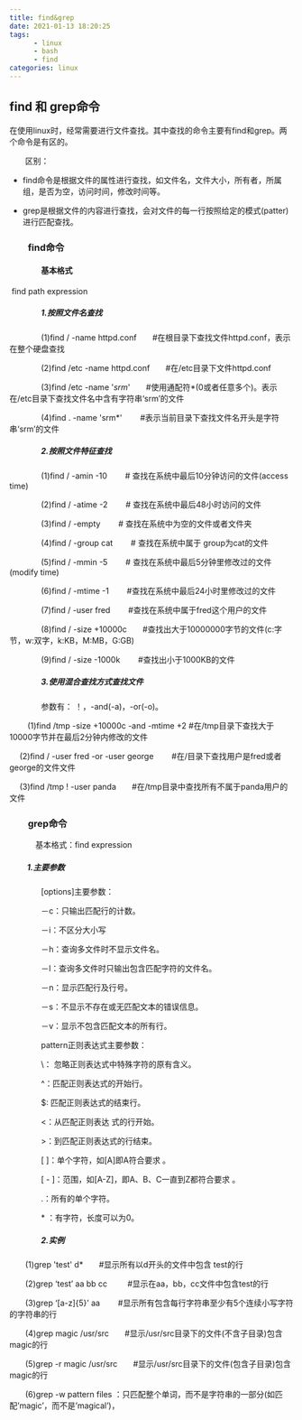 ```yaml
---
title: find&grep
date: 2021-01-13 18:20:25
tags:
      - linux
      - bash
      - find
categories: linux
---
```


## find 和 grep命令

在使用linux时，经常需要进行文件查找。其中查找的命令主要有find和grep。两个命令是有区的。

　　区别：

- find命令是根据文件的属性进行查找，如文件名，文件大小，所有者，所属组，是否为空，访问时间，修改时间等。 

- grep是根据文件的内容进行查找，会对文件的每一行按照给定的模式(patter)进行匹配查找。

### 　　find命令

#### 　　　　基本格式

​					   find  path expression

##### 　　　　1.按照文件名查找



　　　　(1)find / -name httpd.conf　　#在根目录下查找文件httpd.conf，表示在整个硬盘查找

　　　　(2)find /etc -name httpd.conf　　#在/etc目录下文件httpd.conf

　　　　(3)find /etc -name '*srm*'　　#使用通配符*(0或者任意多个)。表示在/etc目录下查找文件名中含有字符串‘srm’的文件

　　　　(4)find . -name 'srm*' 　　#表示当前目录下查找文件名开头是字符串‘srm’的文件

##### 　　　　2.按照文件特征查找 　　　　



　　　　(1)find / -amin -10 　　# 查找在系统中最后10分钟访问的文件(access time)

　　　　(2)find / -atime -2　　 # 查找在系统中最后48小时访问的文件

　　　　(3)find / -empty 　　# 查找在系统中为空的文件或者文件夹

　　　　(4)find / -group cat 　　# 查找在系统中属于 group为cat的文件

　　　　(5)find / -mmin -5 　　# 查找在系统中最后5分钟里修改过的文件(modify time)

　　　　(6)find / -mtime -1 　　#查找在系统中最后24小时里修改过的文件

　　　　(7)find / -user fred 　　#查找在系统中属于fred这个用户的文件

　　　　(8)find / -size +10000c　　#查找出大于10000000字节的文件(c:字节，w:双字，k:KB，M:MB，G:GB)

　　　　(9)find / -size -1000k 　　#查找出小于1000KB的文件

##### 　　　　3.使用混合查找方式查找文件

　　　　参数有： ！，-and(-a)，-or(-o)。



　　 (1)find /tmp -size +10000c -and -mtime +2    #在/tmp目录下查找大于10000字节并在最后2分钟内修改的文件

  　   (2)find / -user fred -or -user george 　　#在/目录下查找用户是fred或者george的文件文件

  　   (3)find /tmp ! -user panda　　#在/tmp目录中查找所有不属于panda用户的文件

### 　　grep命令

　　　  基本格式：find  expression

#####  　　 1.主要参数



　　　　[options]主要参数：

　　　　－c：只输出匹配行的计数。

　　　　－i：不区分大小写

　　　　－h：查询多文件时不显示文件名。

　　　　－l：查询多文件时只输出包含匹配字符的文件名。

　　　　－n：显示匹配行及行号。

　　　　－s：不显示不存在或无匹配文本的错误信息。

　　　　－v：显示不包含匹配文本的所有行。



　　　　pattern正则表达式主要参数：

　　　　\： 忽略正则表达式中特殊字符的原有含义。

　　　　^：匹配正则表达式的开始行。

　　　　$: 匹配正则表达式的结束行。

　　　　\<：从匹配正则表达 式的行开始。

　　　　\>：到匹配正则表达式的行结束。

　　　　[ ]：单个字符，如[A]即A符合要求 。

　　　　[ - ]：范围，如[A-Z]，即A、B、C一直到Z都符合要求 。

　　　　.：所有的单个字符。

　　　　* ：有字符，长度可以为0。

##### 　　　　2.实例　 



　　(1)grep 'test' d*　　#显示所有以d开头的文件中包含 test的行

　　(2)grep ‘test’ aa bb cc 　　 #显示在aa，bb，cc文件中包含test的行

　　(3)grep ‘[a-z]\{5\}’ aa 　　#显示所有包含每行字符串至少有5个连续小写字符的字符串的行

　　(4)grep magic /usr/src　　#显示/usr/src目录下的文件(不含子目录)包含magic的行

　　(5)grep -r magic /usr/src　　#显示/usr/src目录下的文件(包含子目录)包含magic的行

　　(6)grep -w pattern files ：只匹配整个单词，而不是字符串的一部分(如匹配’magic’，而不是’magical’)，
